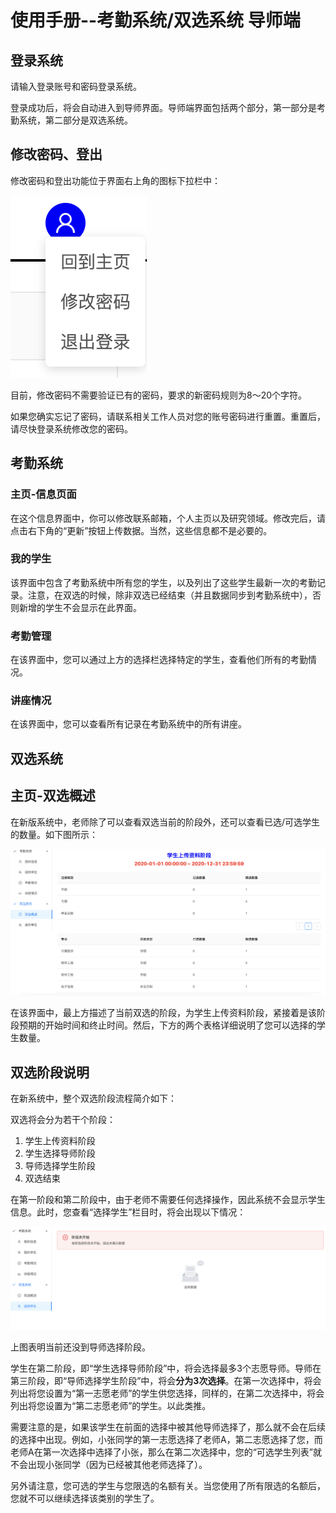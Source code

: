 # 使用手册--考勤系统/双选系统 导师端

## 登录系统
请输入登录账号和密码登录系统。

登录成功后，将会自动进入到导师界面。导师端界面包括两个部分，第一部分是考勤系统，第二部分是双选系统。

## 修改密码、登出

修改密码和登出功能位于界面右上角的图标下拉栏中：

![](imgs/3.png)

目前，修改密码不需要验证已有的密码，要求的新密码规则为8～20个字符。

如果您确实忘记了密码，请联系相关工作人员对您的账号密码进行重置。重置后，请尽快登录系统修改您的密码。

## 考勤系统

### 主页-信息页面

在这个信息界面中，你可以修改联系邮箱，个人主页以及研究领域。修改完后，请点击右下角的“更新”按钮上传数据。当然，这些信息都不是必要的。

### 我的学生

该界面中包含了考勤系统中所有您的学生，以及列出了这些学生最新一次的考勤记录。注意，在双选的时候，除非双选已经结束（并且数据同步到考勤系统中），否则新增的学生不会显示在此界面。

### 考勤管理

在该界面中，您可以通过上方的选择栏选择特定的学生，查看他们所有的考勤情况。

### 讲座情况

在该界面中，您可以查看所有记录在考勤系统中的所有讲座。

## 双选系统

## 主页-双选概述
在新版系统中，老师除了可以查看双选当前的阶段外，还可以查看已选/可选学生的数量。如下图所示：

![](imgs/7.png)

在该界面中，最上方描述了当前双选的阶段，为学生上传资料阶段，紧接着是该阶段预期的开始时间和终止时间。然后，下方的两个表格详细说明了您可以选择的学生数量。

## 双选阶段说明

在新系统中，整个双选阶段流程简介如下：

双选将会分为若干个阶段：
1. 学生上传资料阶段
2. 学生选择导师阶段
3. 导师选择学生阶段
4. 双选结束

在第一阶段和第二阶段中，由于老师不需要任何选择操作，因此系统不会显示学生信息。此时，您查看“选择学生”栏目时，将会出现以下情况：

![](imgs/8.png)

上图表明当前还没到导师选择阶段。

学生在第二阶段，即“学生选择导师阶段”中，将会选择最多3个志愿导师。导师在第三阶段，即“导师选择学生阶段”中，将会**分为3次选择**。在第一次选择中，将会列出将您设置为“第一志愿老师”的学生供您选择，同样的，在第二次选择中，将会列出将您设置为“第二志愿老师”的学生。以此类推。

需要注意的是，如果该学生在前面的选择中被其他导师选择了，那么就不会在后续的选择中出现。例如，小张同学的第一志愿选择了老师A，第二志愿选择了您，而老师A在第一次选择中选择了小张，那么在第二次选择中，您的“可选学生列表”就不会出现小张同学（因为已经被其他老师选择了）。

另外请注意，您可选的学生与您限选的名额有关。当您使用了所有限选的名额后，您就不可以继续选择该类别的学生了。